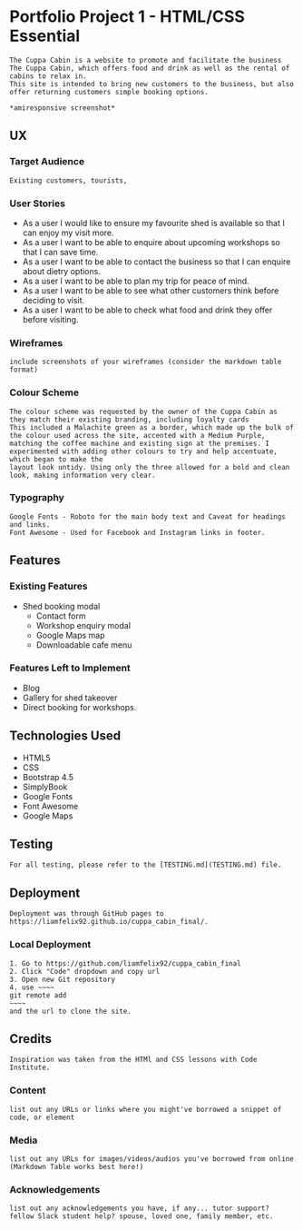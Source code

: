 # Portfolio Project 1 - HTML/CSS Essential
    The Cuppa Cabin is a website to promote and facilitate the business The Cuppa Cabin, which offers food and drink as well as the rental of cabins to relax in.
    This site is intended to bring new customers to the business, but also offer returning customers simple booking options. 
    
    *amiresponsive screenshot*
## UX
    
### Target Audience
    Existing customers, tourists, 

### User Stories
   * As a user I would like to ensure my favourite shed is available so that I can enjoy my visit more. 
   * As a user I want to be able to enquire about upcoming workshops so that I can save time. 
   * As a user I want to be able to contact the business so that I can enquire about dietry options. 
   * As a user I want to be able to plan my trip for peace of mind. 
   * As a user I want to be able to see what other customers think before deciding to visit. 
   * As a user I want to be able to check what food and drink they offer before visiting. 

### Wireframes
    include screenshots of your wireframes (consider the markdown table format) 

### Colour Scheme
    The colour scheme was requested by the owner of the Cuppa Cabin as they match their existing branding, including loyalty cards
    This included a Malachite green as a border, which made up the bulk of the colour used across the site, accented with a Medium Purple,
    matching the coffee machine and existing sign at the premises. I experimented with adding other colours to try and help accentuate, which began to make the 
    layout look untidy. Using only the three allowed for a bold and clean look, making information very clear. 

### Typography
    Google Fonts - Roboto for the main body text and Caveat for headings and links. 
    Font Awesome - Used for Facebook and Instagram links in footer. 

## Features
    
### Existing Features
* Shed booking modal 
    * Contact form 
    * Workshop enquiry modal 
    * Google Maps map
    * Downloadable cafe menu 
### Features Left to Implement
* Blog 
* Gallery for shed takeover
* Direct booking for workshops.
## Technologies Used
* HTML5
* CSS 
* Bootstrap 4.5
* SimplyBook 
* Google Fonts
* Font Awesome
* Google Maps

## Testing
    For all testing, please refer to the [TESTING.md](TESTING.md) file.
## Deployment
    Deployment was through GitHub pages to https://liamfelix92.github.io/cuppa_cabin_final/.
### Local Deployment
    1. Go to https://github.com/liamfelix92/cuppa_cabin_final
    2. Click "Code" dropdown and copy url 
    3. Open new Git repository 
    4. use ~~~~
    git remote add
    ~~~~ 
    and the url to clone the site. 
## Credits
    Inspiration was taken from the HTMl and CSS lessons with Code Institute. 
### Content
    list out any URLs or links where you might've borrowed a snippet of code, or element
### Media
    list out any URLs for images/videos/audios you've borrowed from online (Markdown Table works best here!)
### Acknowledgements
    list out any acknowledgements you have, if any... tutor support? fellow Slack student help? spouse, loved one, family member, etc.